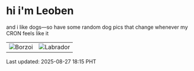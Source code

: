 # hi i'm Leoben

and i like dogs—so have some random dog pics that change whenever my CRON feels like it

|  |  |
|--------|----------|
| ![Borzoi](https://random-dog-vercel.vercel.app/api/random-borzoi?v=1756289726) | ![Labrador](https://random-dog-vercel.vercel.app/api/random-labrador?v=1756289726) |

Last updated: 2025-08-27 18:15 PHT
